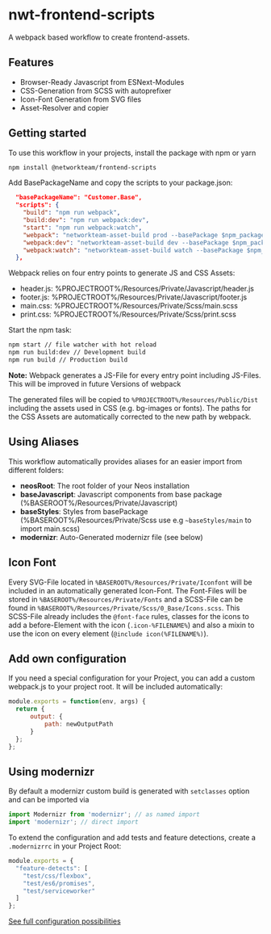 # nwt-frontend-scripts
A webpack based workflow to create frontend-assets.

## Features
* Browser-Ready Javascript from ESNext-Modules
* CSS-Generation from SCSS with autoprefixer
* Icon-Font Generation from SVG files
* Asset-Resolver and copier

## Getting started

To use this workflow in your projects, install the package with npm or yarn

```bash
npm install @networkteam/frontend-scripts
```

Add BasePackageName and copy the scripts to your package.json:

```json
  "basePackageName": "Customer.Base",
  "scripts": {
    "build": "npm run webpack",
    "build:dev": "npm run webpack:dev",
    "start": "npm run webpack:watch",
    "webpack": "networkteam-asset-build prod --basePackage $npm_package_basePackageName",
    "webpack:dev": "networkteam-asset-build dev --basePackage $npm_package_basePackageName",
    "webpack:watch": "networkteam-asset-build watch --basePackage $npm_package_basePackageName"
  },
```

Webpack relies on four entry points to generate JS and CSS Assets:

* header.js: %PROJECTROOT%/Resources/Private/Javascript/header.js
* footer.js: %PROJECTROOT%/Resources/Private/Javascript/footer.js
* main.css: %PROJECTROOT%/Resources/Private/Scss/main.scss
* print.css: %PROJECTROOT%/Resources/Private/Scss/print.scss

Start the npm task:

```bash
npm start // file watcher with hot reload
npm run build:dev // Development build
npm run build // Production build
```

**Note:** Webpack generates a JS-File for every entry point including JS-Files. This will be improved in future Versions of webpack

The generated files will be copied to `%PROJECTROOT%/Resources/Public/Dist` including the assets used in CSS (e.g. bg-images or fonts). The paths for the CSS Assets are automatically corrected to the new path by webpack.

## Using Aliases

This workflow automatically provides aliases for an easier import from different folders:

* **neosRoot**: The root folder of your Neos installation
* **baseJavascript**: Javascript components from base package (%BASEROOT%/Resources/Private/Javascript)
* **baseStyles**: Styles from basePackage (%BASEROOT%/Resources/Private/Scss use e.g `~baseStyles/main` to import main.scss)
* **modernizr**: Auto-Generated modernizr file (see below)

## Icon Font

Every SVG-File located in `%BASEROOT%/Resources/Private/Iconfont` will be included in an automatically generated Icon-Font. The Font-Files will be stored in `%BASEROOT%/Resources/Private/Fonts` and a SCSS-File can be found in `%BASEROOT%/Resources/Private/Scss/0_Base/Icons.scss`. This SCSS-File already includes the `@font-face` rules, classes for the icons to add a before-Element with the icon (`.icon-%FILENAME%`) and also a mixin to use the icon on every element (`@include icon(%FILENAME%)`).

## Add own configuration

If you need a special configuration for your Project, you can add a custom webpack.js to your project root. It will be included automatically:

```Javascript
module.exports = function(env, args) {
  return {
      output: {
          path: newOutputPath
      }
  };
};
```

## Using modernizr

By default a modernizr custom build is generated with `setclasses` option and can be imported via

```Javascript
import Modernizr from 'modernizr'; // as named import
import 'modernizr'; // direct import
```

To extend the configuration and add tests and feature detections, create a `.modernizrrc` in your Project Root:

```Javascript
module.exports = {
  "feature-detects": [
    "test/css/flexbox",
    "test/es6/promises",
    "test/serviceworker"
  ]
};
```

[See full configuration possibilities](https://github.com/Modernizr/Modernizr/blob/master/lib/config-all.json)